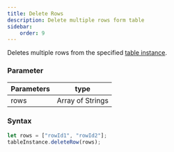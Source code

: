 ```yaml
---
title: Delete Rows
description: Delete multiple rows form table
sidebar:
    order: 9
---
```


Deletes multiple rows from the specified [table instance](/lcnc-sdk-js/form/gettable/).

### Parameter

| Parameters | type             |
| ---------- | ---------------- |
| rows       | Array of Strings |

### Syntax

```js
let rows = ["rowId1", "rowId2"];
tableInstance.deleteRow(rows);
```
